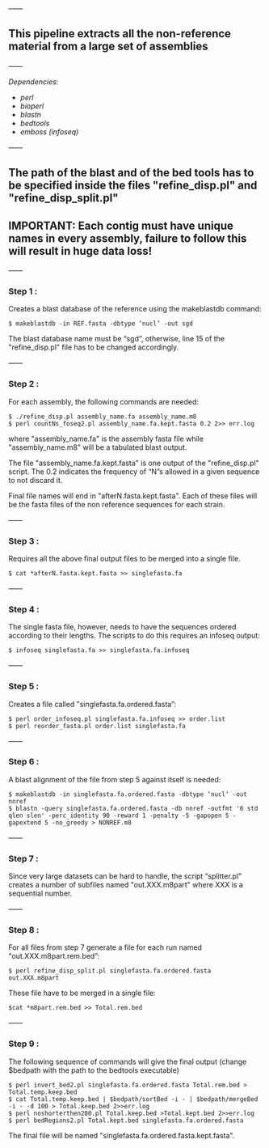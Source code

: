 ——
## This pipeline extracts all the non-reference material from a large set of assemblies ###
——

_Dependencies:_ 
 * _perl_
 * _bioperl_
 * _blastn_
 * _bedtools_ 
 * _emboss (infoseq)_

——
## The path of the blast and of the bed tools has to be specified inside the files "refine_disp.pl" and "refine_disp_split.pl"
## IMPORTANT: Each contig must have unique names in every assembly, failure to follow this will result in huge data loss! 
——

### Step 1 : 
Creates a blast database of the reference using the makeblastdb command:
```
$ makeblastdb -in REF.fasta -dbtype ‘nucl’ -out sgd
```
The blast database name must be “sgd”, otherwise, line 15 of the "refine_disp.pl" file has to be changed accordingly. 

——

### Step 2 : 
For each assembly, the following commands are needed:
```
$ ./refine_disp.pl assembly_name.fa assembly_name.m8 
$ perl countNs_foseq2.pl assembly_name.fa.kept.fasta 0.2 2>> err.log
```
where "assembly_name.fa" is the assembly fasta file while "assembly_name.m8" will be a tabulated blast output.


The file "assembly_name.fa.kept.fasta" is one output of the "refine_disp.pl" script. The 0.2 indicates the frequency of “N”s allowed in a given sequence to not discard it.


Final file names will end in "afterN.fasta.kept.fasta".
Each of these files will be the fasta files of the non reference sequences for each strain. 

——

### Step 3 :
Requires all the above final output files to be merged into a single file.
```
$ cat *afterN.fasta.kept.fasta >> singlefasta.fa
```
——

### Step 4 : 
The single fasta file, however, needs to have the sequences ordered according to their lengths.
The scripts to do this requires an infoseq output:
```
$ infoseq singlefasta.fa >> singlefasta.fa.infoseq
```
——

### Step 5 : 
Creates a file called "singlefasta.fa.ordered.fasta”:
```
$ perl order_infoseq.pl singlefasta.fa.infoseq >> order.list
$ perl reorder_fasta.pl order.list singlefasta.fa 
```
——

### Step 6 :
A blast alignment of the file from step 5 against itself is needed:
```
$ makeblastdb -in singlefasta.fa.ordered.fasta -dbtype ‘nucl’ -out nnref
$ blastn -query singlefasta.fa.ordered.fasta -db nnref -outfmt '6 std qlen slen' -perc_identity 90 -reward 1 -penalty -5 -gapopen 5 -gapextend 5 -no_greedy > NONREF.m8
```
——

### Step 7 : 
Since very large datasets can be hard to handle, the script “splitter.pl” creates a number of subfiles named 
"out.XXX.m8part"
where XXX is a sequential number.

——

### Step 8 : 
For all files from step 7 generate a file for each run named "out.XXX.m8part.rem.bed”:
```
$ perl refine_disp_split.pl singlefasta.fa.ordered.fasta out.XXX.m8part 
```
These file have to be merged in a single file:
```
$cat *m8part.rem.bed >> Total.rem.bed
```
——

### Step 9 : 
The following sequence of commands will give the final output
(change $bedpath with the path to the bedtools executable)
```
$ perl invert_bed2.pl singlefasta.fa.ordered.fasta Total.rem.bed > Total.temp.keep.bed
$ cat Total.temp.keep.bed | $bedpath/sortBed -i - | $bedpath/mergeBed -i - -d 100 > Total.keep.bed 2>>err.log
$ perl noshorterthen200.pl Total.keep.bed >Total.kept.bed 2>>err.log
$ perl bedRegions2.pl Total.kept.bed singlefasta.fa.ordered.fasta
```

The final file will be named "singlefasta.fa.ordered.fasta.kept.fasta".
